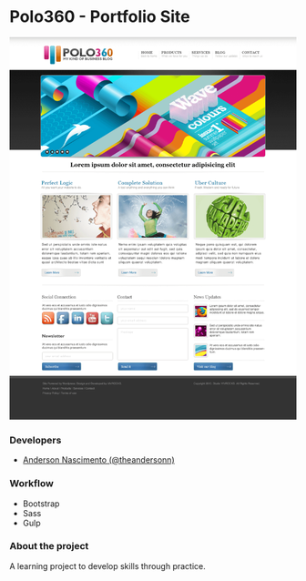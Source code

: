 # Polo360 - Portfolio Site

<p align="center">
    <img src="assets/images/polo360.png" width="1200" />
</p>

### Developers
- [Anderson Nascimento (@theandersonn)](https://github.com/theandersonn)

### Workflow
- Bootstrap
- Sass
- Gulp

### About the project
A learning project to develop skills through practice.

